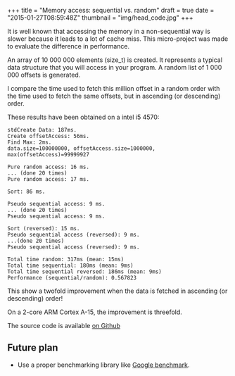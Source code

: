 +++
title = "Memory access: sequential vs. random"
draft = true
date = "2015-01-27T08:59:48Z"
thumbnail = "img/head_code.jpg"
+++

It is well known that accessing the memory in a non-sequential way is slower because it leads to a lot of cache miss. This micro-project was made to evaluate the difference in performance.

An array of 10 000 000 elements (size\_t) is created. It represents a typical data structure that you will access in your program. A random list of 1 000 000 offsets is generated.

I compare the time used to fetch this million offset in a random order with the time used to fetch the same offsets, but in ascending (or descending) order.

These results have been obtained on a intel i5 4570:

```log
stdCreate Data: 187ms.
Create offsetAccess: 56ms.
Find Max: 2ms.
data.size=100000000, offsetAccess.size=1000000, max(offsetAccess)=99999927

Pure random access: 16 ms.
... (done 20 times)
Pure random access: 17 ms.

Sort: 86 ms.

Pseudo sequential access: 9 ms.
... (done 20 times)
Pseudo sequential access: 9 ms.

Sort (reversed): 15 ms.
Pseudo sequential access (reversed): 9 ms.
...(done 20 times)
Pseudo sequential access (reversed): 9 ms.

Total time random: 317ms (mean: 15ms)
Total time sequential: 180ms (mean: 9ms)
Total time sequential reversed: 186ms (mean: 9ms)
Performance (sequential/random): 0.567823
```

This show a twofold improvement when the data is fetched in ascending (or descending) order!

On a 2-core ARM Cortex A-15, the improvement is threefold.

The source code is available [on Github](https://github.com/Blizarre/microProjects/tree/master/memoryAccessPattern)

## Future plan

- Use a proper benchmarking library like [Google benchmark](https://github.com/google/benchmark).
